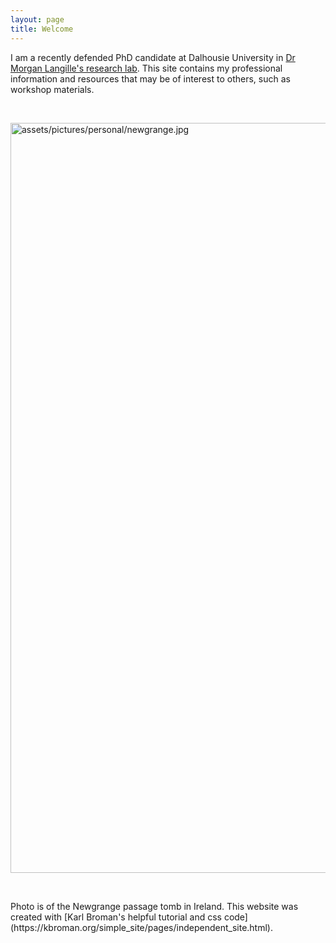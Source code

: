 ```yaml
---
layout: page
title: Welcome
---
```


I am a recently defended PhD candidate at Dalhousie University in [Dr Morgan Langille's research lab](http://morganlangille.com). This site contains my professional information and resources that may be of interest to others, such as workshop materials.

<p>
<br />
</p>


<td class="left">
        <img src="{{ BASE_PATH }}/assets/pictures/personal/newgrange.jpg" alt="assets/pictures/personal/newgrange.jpg" title="newgrange" align="middle" height="1200" width="600">
</td>

<p>
<br />
</p>
Photo is of the Newgrange passage tomb in Ireland. This website was created with [Karl Broman's helpful tutorial and css code](https://kbroman.org/simple_site/pages/independent_site.html).

